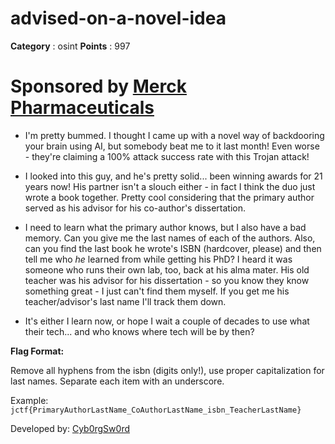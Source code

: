# advised-on-a-novel-idea

**Category** : osint
**Points** : 997

# Sponsored by [Merck Pharmaceuticals](https://www.merck.com/)
* I'm pretty bummed. I thought I came up with a novel way of backdooring your brain using AI, but somebody beat me to it last month! Even worse - they're claiming a 100% attack success rate with this Trojan attack! 
* I looked into this guy, and he's pretty solid... been winning awards for 21 years now! His partner isn't a slouch either - in fact I think the duo just wrote a book together. Pretty cool considering that the primary author served as his advisor for his co-author's dissertation.
* I need to learn what the primary author knows, but I also have a bad memory. Can you give me the last names of each of the authors. Also, can you find the last book he wrote's ISBN (hardcover, please) and then tell me who *he* learned from while getting his PhD? I heard it was someone who runs their own lab, too, back at his alma mater. His old teacher was his advisor for his dissertation - so you know they know something great - I just can't find them myself. If you get me his teacher/advisor's last name I'll track them down.
* It's either I learn now, or hope I wait a couple of decades to use what their tech... and who knows where tech will be by then?

**Flag Format:**
Remove all hyphens from the isbn (digits only!), use proper capitalization for last names. Separate each item with an underscore.

Example: `jctf{PrimaryAuthorLastName_CoAuthorLastName_isbn_TeacherLastName}`

Developed by:	 [Cyb0rgSw0rd](https://github.com/AlfredSimpson)



